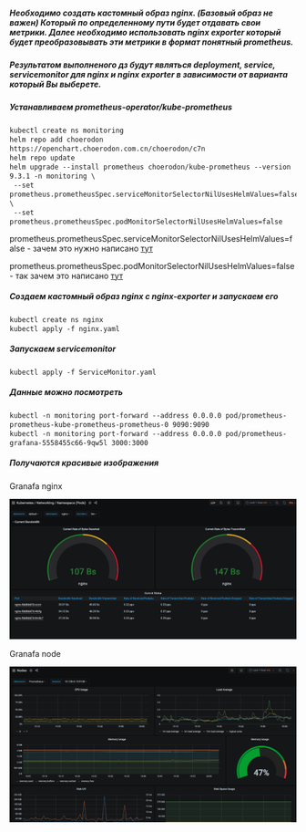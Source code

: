 ##### Необходимо создать кастомный образ nginx. (Базовый образ не важен) Который по определенному пути будет отдавать свои метрики. Далее необходимо использовать nginx exporter который будет преобразовывать эти метрики в формат понятный prometheus.

##### Результатом выполненого дз будут являться deployment, service, servicemonitor для nginx и nginx exporter в зависимости от варианта который Вы выберете.

##### Устанавливаем prometheus-operator/kube-prometheus
```
kubectl create ns monitoring
helm repo add choerodon https://openchart.choerodon.com.cn/choerodon/c7n
helm repo update
helm upgrade --install prometheus choerodon/kube-prometheus --version 9.3.1 -n monitoring \
 --set prometheus.prometheusSpec.serviceMonitorSelectorNilUsesHelmValues=false \
 --set prometheus.prometheusSpec.podMonitorSelectorNilUsesHelmValues=false
```
prometheus.prometheusSpec.serviceMonitorSelectorNilUsesHelmValues=false - зачем это нужно написано [тут](https://hub.helm.sh/charts/choerodon/kube-prometheus)

prometheus.prometheusSpec.podMonitorSelectorNilUsesHelmValues=false - так зачем это написано [тут](https://hub.helm.sh/charts/choerodon/kube-prometheus)


##### Создаем кастомный образ nginx с nginx-exporter и запускаем его
```
kubectl create ns nginx
kubectl apply -f nginx.yaml
```

##### Запускаем servicemonitor
```
kubectl apply -f ServiceMonitor.yaml
```

##### Данные можно посмотреть
```
kubectl -n monitoring port-forward --address 0.0.0.0 pod/prometheus-prometheus-kube-prometheus-prometheus-0 9090:9090
kubectl -n monitoring port-forward --address 0.0.0.0 pod/prometheus-grafana-5558455c66-9qw5l 3000:3000
```

##### Получаются красивые изображения
Granafa nginx 

<img src="./images/granafa_nginx.png" alt="granafa_nginx"/>

Granafa node


<img src="./images/grafana_node.png" alt="grafana_node"/>

